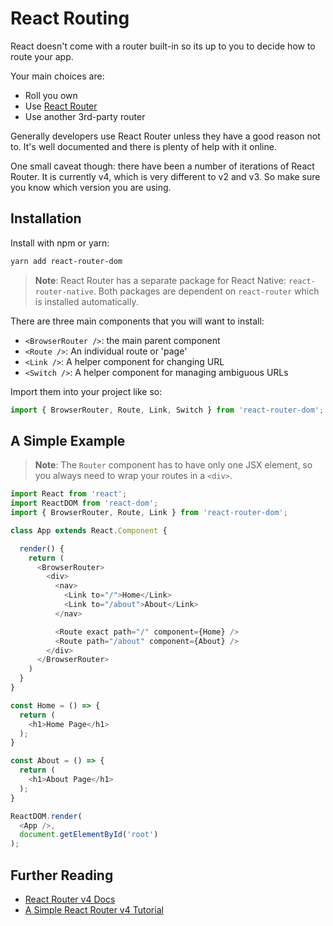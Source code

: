 # React Routing

React doesn't come with a router built-in so its up to you to decide how to route your app.

Your main choices are:

- Roll you own
- Use [React Router](https://reacttraining.com/react-router/)
- Use another 3rd-party router

Generally developers use React Router unless they have a good reason not to. It's well documented and there is plenty of help with it online.

One small caveat though: there have been a number of iterations of React Router. It is currently v4, which is very different to v2 and v3. So make sure you know which version you are using.

## Installation

Install with npm or yarn:

```sh
yarn add react-router-dom
```

>**Note**: React Router has a separate package for React Native: `react-router-native`. Both packages are dependent on `react-router` which is installed automatically.

There are three main components that you will want to install:

- `<BrowserRouter />`: the main parent component
- `<Route />`: An individual route or 'page'
- `<Link />`: A helper component for changing URL
- `<Switch />`: A helper component for managing ambiguous URLs

Import them into your project like so:

```js
import { BrowserRouter, Route, Link, Switch } from 'react-router-dom';
```

## A Simple Example

>**Note**: The `Router` component has to have only one JSX element, so you always need to wrap your routes in a `<div>`.

```js
import React from 'react';
import ReactDOM from 'react-dom';
import { BrowserRouter, Route, Link } from 'react-router-dom';

class App extends React.Component {

  render() {
    return (
      <BrowserRouter>
        <div>
          <nav>
            <Link to="/">Home</Link>
            <Link to="/about">About</Link>
          </nav>

          <Route exact path="/" component={Home} />
          <Route path="/about" component={About} />
        </div>
      </BrowserRouter>
    )
  }
}

const Home = () => {
  return (
    <h1>Home Page</h1>
  );
}

const About = () => {
  return (
    <h1>About Page</h1>
  );
}

ReactDOM.render(
  <App />,
  document.getElementById('root')
);
```

## Further Reading

- [React Router v4 Docs](https://reacttraining.com/react-router/web/example/basic)
- [A Simple React Router v4 Tutorial](https://medium.com/@pshrmn/a-simple-react-router-v4-tutorial-7f23ff27adf)
